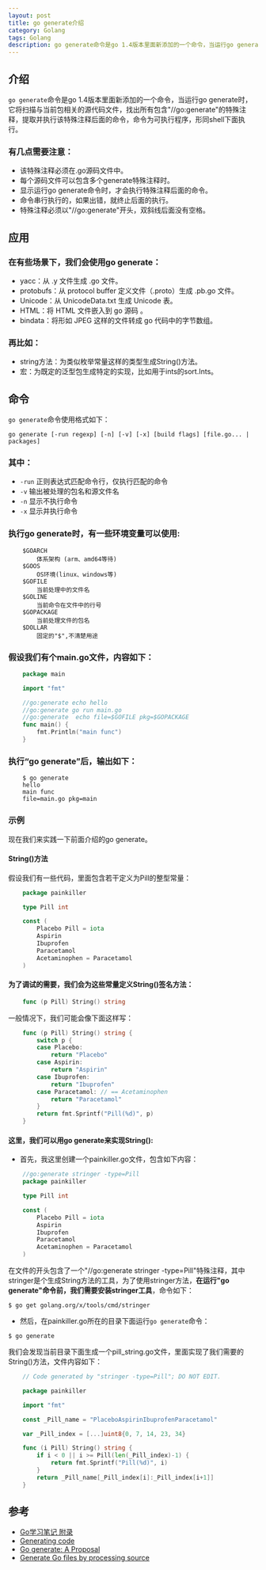 ```yaml
---
layout: post
title: go generate介绍
category: Golang
tags: Golang
description: go generate命令是go 1.4版本里面新添加的一个命令，当运行go generate时，它将扫描与当前包相关的源代码文件，找出所有包含"//go:generate"的特殊注释，提取并执行该特殊注释后面的命令，命令为可执行程序，形同shell下面执行。
---
```


## 介绍

`go generate`命令是go 1.4版本里面新添加的一个命令，当运行go generate时，它将扫描与当前包相关的源代码文件，找出所有包含"//go:generate"的特殊注释，提取并执行该特殊注释后面的命令，命令为可执行程序，形同shell下面执行。

### 有几点需要注意：
- 该特殊注释必须在.go源码文件中。
- 每个源码文件可以包含多个generate特殊注释时。
- 显示运行go generate命令时，才会执行特殊注释后面的命令。
- 命令串行执行的，如果出错，就终止后面的执行。
- 特殊注释必须以"//go:generate"开头，双斜线后面没有空格。

## 应用

### 在有些场景下，我们会使用go generate：

- yacc：从 .y 文件生成 .go 文件。
- protobufs：从 protocol buffer 定义文件（.proto）生成 .pb.go 文件。
- Unicode：从 UnicodeData.txt 生成 Unicode 表。
- HTML：将 HTML 文件嵌入到 go 源码 。
- bindata：将形如 JPEG 这样的文件转成 go 代码中的字节数组。

### 再比如：

- string方法：为类似枚举常量这样的类型生成String()方法。
- 宏：为既定的泛型包生成特定的实现，比如用于ints的sort.Ints。

## 命令

`go generate`命令使用格式如下：

`go generate [-run regexp] [-n] [-v] [-x] [build flags] [file.go... | packages]`

### 其中：

-  `-run` 正则表达式匹配命令行，仅执行匹配的命令
-  `-v` 输出被处理的包名和源文件名
-  `-n` 显示不执行命令
-  `-x` 显示并执行命令

### 执行go generate时，有一些环境变量可以使用:
```
    $GOARCH
        体系架构 (arm、amd64等待)
    $GOOS
        OS环境(linux、windows等)
    $GOFILE
        当前处理中的文件名
    $GOLINE
        当前命令在文件中的行号
    $GOPACKAGE
        当前处理文件的包名
    $DOLLAR
        固定的"$",不清楚用途
```
### 假设我们有个main.go文件，内容如下：
```go
    package main

    import "fmt"

    //go:generate echo hello
    //go:generate go run main.go
    //go:generate  echo file=$GOFILE pkg=$GOPACKAGE
    func main() {
        fmt.Println("main func")
    }
```
### 执行“go generate”后，输出如下：
```
    $ go generate
    hello
    main func
    file=main.go pkg=main
```
### 示例

现在我们来实践一下前面介绍的go generate。

#### String()方法

假设我们有一些代码，里面包含若干定义为Pill的整型常量：
```go
    package painkiller

    type Pill int

    const (
        Placebo Pill = iota
        Aspirin
        Ibuprofen
        Paracetamol
        Acetaminophen = Paracetamol
    )
```
#### 为了调试的需要，我们会为这些常量定义String()签名方法：
```go
    func (p Pill) String() string
```
一般情况下，我们可能会像下面这样写：
```go
    func (p Pill) String() string {
        switch p {
        case Placebo:
            return "Placebo"
        case Aspirin:
            return "Aspirin"
        case Ibuprofen:
            return "Ibuprofen"
        case Paracetamol: // == Acetaminophen
            return "Paracetamol"
        }
        return fmt.Sprintf("Pill(%d)", p)
    }
```
#### 这里，我们可以用go generate来实现String():

- 首先，我这里创建一个painkiller.go文件，包含如下内容：
```go
    //go:generate stringer -type=Pill
    package painkiller

    type Pill int

    const (
        Placebo Pill = iota
        Aspirin
        Ibuprofen
        Paracetamol
        Acetaminophen = Paracetamol
    )
```
在文件的开头包含了一个"//go:generate stringer -type=Pill"特殊注释，其中stringer是个生成String方法的工具，为了使用stringer方法，**在运行"go generate"命令前，我们需要安装stringer工具**，命令如下：

`$ go get golang.org/x/tools/cmd/stringer`

- 然后，在painkiller.go所在的目录下面运行`go generate`命令：

`$ go generate`

我们会发现当前目录下面生成一个pill_string.go文件，里面实现了我们需要的String()方法，文件内容如下：
```go
    // Code generated by "stringer -type=Pill"; DO NOT EDIT.

    package painkiller

    import "fmt"

    const _Pill_name = "PlaceboAspirinIbuprofenParacetamol"

    var _Pill_index = [...]uint8{0, 7, 14, 23, 34}

    func (i Pill) String() string {
        if i < 0 || i >= Pill(len(_Pill_index)-1) {
            return fmt.Sprintf("Pill(%d)", i)
        }
        return _Pill_name[_Pill_index[i]:_Pill_index[i+1]]
    }
```
## 参考
- [Go学习笔记 附录](http://wiki.jikexueyuan.com/project/the-go-study-notes-fourth-edition/appendix.html)  
- [Generating code](https://blog.golang.org/generate)  
- [Go generate: A Proposal](https://docs.google.com/document/d/1SHOA8vZUKwFP0WHg2_qgJsDB3-Wk_6OutAAAlJj1BTk/edit#heading=h.69ca143066hf)  
- [Generate Go files by processing source](https://golang.org/cmd/go/#hdr-Generate_Go_files_by_processing_source)
